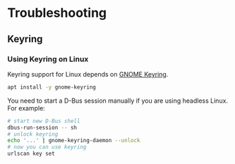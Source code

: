 # Troubleshooting

## Keyring

### Using Keyring on Linux

Keyring support for Linux depends on [GNOME Keyring](https://wiki.gnome.org/Projects/GnomeKeyring).

```bash
apt install -y gnome-keyring
```

You need to start a D-Bus session manually if you are using headless Linux. For example:

```bash
# start new D-Bus shell
dbus-run-session -- sh
# unlock keyring
echo '...' | gnome-keyring-daemon --unlock
# now you can use keyring
urlscan key set
```
